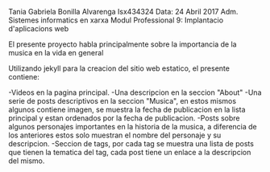 Tania Gabriela Bonilla Alvarenga Isx434324
Data: 24 Abril 2017
Adm. Sistemes informatics en xarxa
Modul Professional 9: Implantacio d'aplicacions web


El presente proyecto habla principalmente sobre la importancia de la musica en la vida en general

Utilizando jekyll para la creacion del sitio web estatico, el presente contiene:

-Videos en la pagina principal.
-Una descripcion en la seccion "About"
-Una serie de posts descriptivos en la seccion "Musica", en estos mismos algunos contiene imagen, se muestra la fecha de publicacion en la lista principal y estan ordenados por la fecha de publicacion.
-Posts sobre algunos personajes importantes en la historia de la musica, a diferencia de los anteriores estos solo muestran el nombre del personaje y su descripcion.
-Seccion de tags, por cada tag se muestra una lista de posts que tienen la tematica del tag, cada post tiene un enlace a la descripcion del mismo.



